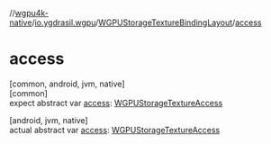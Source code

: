 //[wgpu4k-native](../../../index.md)/[io.ygdrasil.wgpu](../index.md)/[WGPUStorageTextureBindingLayout](index.md)/[access](access.md)

# access

[common, android, jvm, native]\
[common]\
expect abstract var [access](access.md): [WGPUStorageTextureAccess](../-w-g-p-u-storage-texture-access/index.md)

[android, jvm, native]\
actual abstract var [access](access.md): [WGPUStorageTextureAccess](../-w-g-p-u-storage-texture-access/index.md)